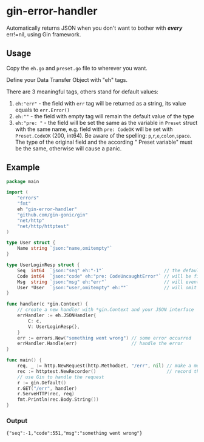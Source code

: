 # gin-error-handler

Automatically returns JSON when you don't want to bother with ***every*** err!=nil, using Gin framework.

## Usage

Copy the `eh.go` and `preset.go` file to wherever you want.

Define your Data Transfer Object with "eh" tags.

There are 3 meaningful tags, others stand for default values:

1. `eh:"err"` - the field with `err` tag will be returned as a string, its value equals to `err.Error()`
2. `eh:""` - the field with empty tag will remain the default value of the type
3. `eh:"pre: "` - the field will be set the same as the variable in `Preset` struct with the same name, e.g. field
   with `pre: CodeOK` will be set with `Preset.CodeOK` (200,
   int64). Be aware of the spelling: `p`,`r`,`e`,`colon`,`space`. The type of the original field and the according "
   Preset variable" must be
   the same, otherwise will cause a panic.

## Example

```go
package main

import (
	"errors"
	"fmt"
	eh "gin-error-handler"
	"github.com/gin-gonic/gin"
	"net/http"
	"net/http/httptest"
)

type User struct {
	Name string `json:"name,omitempty"`
}

type UserLoginResp struct {
	Seq  int64  `json:"seq" eh:"-1"`                      // the default seq is -1 when an uncaught error happened
	Code int64  `json:"code" eh:"pre: CodeUncaughtError"` // will be filled with Preset.CodeUncaughtError (551)
	Msg  string `json:"msg" eh:"err"`                     // will eventually be err.Error()
	User *User  `json:"user,omitempty" eh:""`             // will omit this field
}

func handler(c *gin.Context) {
	// create a new handler with *gin.Context and your JSON interface
	errHandler := eh.JSONHandler{
		C: c,
		V: UserLoginResp{},
	}
	err := errors.New("something went wrong") // some error occurred
	errHandler.Handle(err)                    // handle the error
}

func main() {
	req, _ := http.NewRequest(http.MethodGet, "/err", nil) // make a mock request
	rec := httptest.NewRecorder()                          // record the mock request
	// use Gin to handle the request
	r := gin.Default()
	r.GET("/err", handler)
	r.ServeHTTP(rec, req)
	fmt.Println(rec.Body.String())
}
```

### Output

```text
{"seq":-1,"code":551,"msg":"something went wrong"}
```
